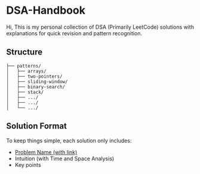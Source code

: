 # DSA-Handbook
Hi, This is my personal collection of DSA (Primarily LeetCode) solutions with explanations for quick revision and pattern recognition.

## Structure

```
├── patterns/
│   ├── arrays/
│   ├── two-pointers/
│   ├── sliding-window/
│   ├── binary-search/
│   ├── stack/
│   ├── .../
│   ├── .../
│   └── .../
```

## Solution Format
To keep things simple, each solution only includes: 
- [Problem Name (with link)](https://github.com/anuragDeol/DSA-Handbook/)
- Intuition (with Time and Space Analysis)
- Key points

